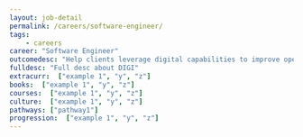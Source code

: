 ```yaml
---
layout: job-detail
permalink: /careers/software-engineer/
tags: 
    - careers
career: "Software Engineer"
outcomedesc: "Help clients leverage digital capabilities to improve operational efficiency and customer experience"
fulldesc: "Full desc about DIGI"
extracurr:  ["example 1", "y", "z"]
books:  ["example 1", "y", "z"]
courses:  ["example 1", "y", "z"]
culture:  ["example 1", "y", "z"]
pathways: ["pathway1"]
progression:  ["example 1", "y", "z"]
---
```



